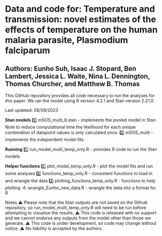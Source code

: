 # **Data and code for: Temperature and transmission: novel estimates of the effects of temperature on the human malaria parasite, Plasmodium falciparum**
## **Authors: Eunho Suh, Isaac J. Stopard, Ben Lambert, Jessica L. Waite, Nina L. Dennington, Thomas Churcher, and Matthew B. Thomas**

This GitHub repository provides all code necessary to run the analyses for this paper. We ran the model using R version 4.2.1 and Stan version 2.21.0.

Last updated: 08/09/2023

**Stan models**
1️⃣ mSOS_multi_8.stan - implements the pooled model in Stan. Note to reduce computational time the likelihood for each unique combination of datapoint values is only calculated once.
2️⃣ mSOS_multi - implements the independent model fits.

**Running**
1️⃣ run_model_multi_temp_only.R - provides R code to run the Stan models

**Helper functions**
1️⃣ plot_model_temp_only.R - plot the model fits and run some analyses
2️⃣ functions_temp_only.R - consistent functions to load in and wrangle the data
3️⃣ plotting_functions_temp_only.R - functions to help plotting
:4: wrangle_Eunho_new_data.R - wrangle the data into a format for R

Notes
⚠️ Please note that the Stan outputs are not saved on the Github repository, so run_model_multi_temp_only.R will need to be run before attempting to visualise the results.
⚠️ This code is released with no support and we cannot endorse any outputs from the model other than those we generate.
⚠️ This code is under development, so code may change without notice.
⚠️ No liability is accepted by the authors.




